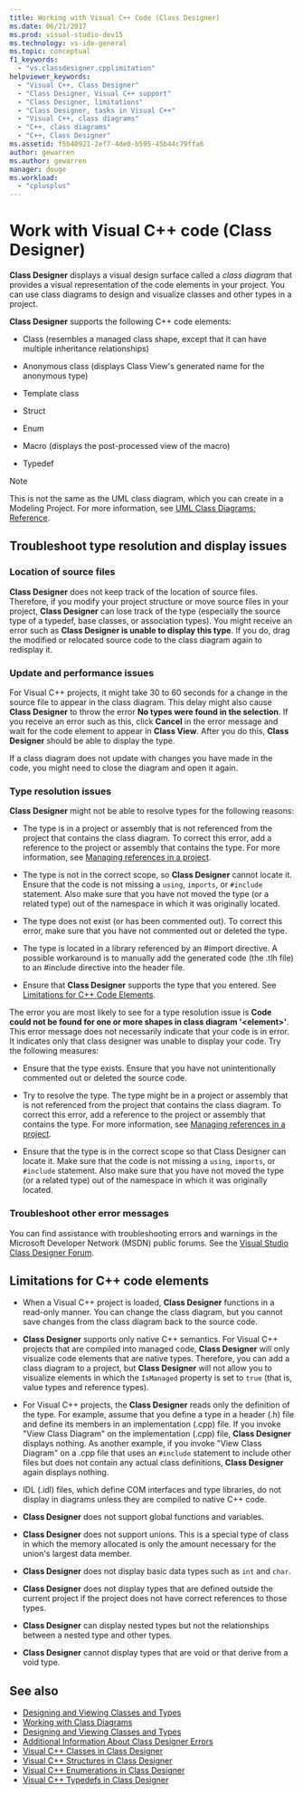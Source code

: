 ```yaml
---
title: Working with Visual C++ Code (Class Designer)
ms.date: 06/21/2017
ms.prod: visual-studio-dev15
ms.technology: vs-ide-general
ms.topic: conceptual
f1_keywords:
  - "vs.classdesigner.cpplimitation"
helpviewer_keywords:
  - "Visual C++, Class Designer"
  - "Class Designer, Visual C++ support"
  - "Class Designer, limitations"
  - "Class Designer, tasks in Visual C++"
  - "Visual C++, class diagrams"
  - "C++, class diagrams"
  - "C++, Class Designer"
ms.assetid: f5b40921-2ef7-4de0-b595-45b44c79ffa6
author: gewarren
ms.author: gewarren
manager: douge
ms.workload:
  - "cplusplus"
---
```

# Work with Visual C++ code (Class Designer)

**Class Designer** displays a visual design surface called a *class diagram* that provides a visual representation of the code elements in your project. You can use class diagrams to design and visualize classes and other types in a project.

**Class Designer** supports the following C++ code elements:

-   Class (resembles a managed class shape, except that it can have multiple inheritance relationships)

-   Anonymous class (displays Class View's generated name for the anonymous type)

-   Template class

-   Struct

-   Enum

-   Macro (displays the post-processed view of the macro)

-   Typedef

> [!NOTE]
> This is not the same as the UML class diagram, which you can create in a Modeling Project. For more information, see [UML Class Diagrams: Reference](../../modeling/uml-class-diagrams-reference.md).

## Troubleshoot type resolution and display issues

### Location of source files

**Class Designer** does not keep track of the location of source files. Therefore, if you modify your project structure or move source files in your project, **Class Designer** can lose track of the type (especially the source type of a typedef, base classes, or association types). You might receive an error such as **Class Designer is unable to display this type**. If you do, drag the modified or relocated source code to the class diagram again to redisplay it.

### Update and performance issues

For Visual C++ projects, it might take 30 to 60 seconds for a change in the source file to appear in the class diagram. This delay might also cause **Class Designer** to throw the error **No types were found in the selection**. If you receive an error such as this, click **Cancel** in the error message and wait for the code element to appear in **Class View**. After you do this, **Class Designer** should be able to display the type.

If a class diagram does not update with changes you have made in the code, you might need to close the diagram and open it again.

### Type resolution issues

**Class Designer** might not be able to resolve types for the following reasons:

-   The type is in a project or assembly that is not referenced from the project that contains the class diagram. To correct this error, add a reference to the project or assembly that contains the type. For more information, see [Managing references in a project](../managing-references-in-a-project.md).

-   The type is not in the correct scope, so **Class Designer** cannot locate it. Ensure that the code is not missing a `using`, `imports`, or `#include` statement. Also make sure that you have not moved the type (or a related type) out of the namespace in which it was originally located.

-   The type does not exist (or has been commented out). To correct this error, make sure that you have not commented out or deleted the type.

-   The type is located in a library referenced by an #import directive. A possible workaround is to manually add the generated code (the .tlh file) to an #include directive into the header file.

-   Ensure that **Class Designer** supports the type that you entered. See [Limitations for C++ Code Elements](#limitations-for-c-code-elements).

The error you are most likely to see for a type resolution issue is **Code could not be found for one or more shapes in class diagram '\<element>'**. This error message does not necessarily indicate that your code is in error. It indicates only that class designer was unable to display your code. Try the following measures:

-   Ensure that the type exists. Ensure that you have not unintentionally commented out or deleted the source code.

-   Try to resolve the type. The type might be in a project or assembly that is not referenced from the project that contains the class diagram. To correct this error, add a reference to the project or assembly that contains the type. For more information, see [Managing references in a project](../managing-references-in-a-project.md).

-   Ensure that the type is in the correct scope so that Class Designer can locate it. Make sure that the code is not missing a `using`, `imports`, or `#include` statement. Also make sure that you have not moved the type (or a related type) out of the namespace in which it was originally located.

### Troubleshoot other error messages

You can find assistance with troubleshooting errors and warnings in the Microsoft Developer Network (MSDN) public forums. See the [Visual Studio Class Designer Forum](http://go.microsoft.com/fwlink/?linkid=160754).

## Limitations for C++ code elements

-   When a Visual C++ project is loaded, **Class Designer** functions in a read-only manner. You can change the class diagram, but you cannot save changes from the class diagram back to the source code.

-   **Class Designer** supports only native C++ semantics. For Visual C++ projects that are compiled into managed code, **Class Designer** will only visualize code elements that are native types. Therefore, you can add a class diagram to a project, but **Class Designer** will not allow you to visualize elements in which the `IsManaged` property is set to `true` (that is, value types and reference types).

-   For Visual C++ projects, the **Class Designer** reads only the definition of the type. For example, assume that you define a type in a header (.h) file and define its members in an implementation (.cpp) file. If you invoke "View Class Diagram" on the implementation (.cpp) file, **Class Designer** displays nothing. As another example, if you invoke "View Class Diagram" on a .cpp file that uses an `#include` statement to include other files but does not contain any actual class definitions, **Class Designer** again displays nothing.

-   IDL (.idl) files, which define COM interfaces and type libraries, do not display in diagrams unless they are compiled to native C++ code.

-   **Class Designer** does not support global functions and variables.

-   **Class Designer** does not support unions. This is a special type of class in which the memory allocated is only the amount necessary for the union's largest data member.

-   **Class Designer** does not display basic data types such as `int` and `char`.

-   **Class Designer** does not display types that are defined outside the current project if the project does not have correct references to those types.

-   **Class Designer** can display nested types but not the relationships between a nested type and other types.

-   **Class Designer** cannot display types that are void or that derive from a void type.

## See also

- [Designing and Viewing Classes and Types](designing-and-viewing-classes-and-types.md)
- [Working with Class Diagrams](working-with-class-diagrams.md)
- [Designing and Viewing Classes and Types](designing-and-viewing-classes-and-types.md)
- [Additional Information About Class Designer Errors](additional-information-about-errors.md)
- [Visual C++ Classes in Class Designer](visual-cpp-classes.md)
- [Visual C++ Structures in Class Designer](visual-cpp-structures.md)
- [Visual C++ Enumerations in Class Designer](visual-cpp-enumerations.md)
- [Visual C++ Typedefs in Class Designer](visual-cpp-typedefs.md)
